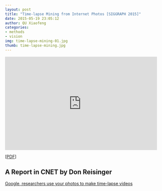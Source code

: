 ```yaml
---
layout: post
title: "Time-lapse Mining from Internet Photos [SIGGRAPH 2015]"
date: 2015-05-19 23:05:12
author: QU Xiaofeng
categories:
- methods
- vision
img: time-lapse-mining-01.jpg
thumb: time-lapse-mining.jpg
---
```


<div  style="position: relative; padding-bottom: 56.25%; width=100%; padding-top: 25px; height: 0;" >
<iframe style="position: absolute; top: 0; left: 0; width: 100% !important; height: 100% !important;" src="https://www.youtube.com/embed/wptzVm0tngc" frameborder="0" allowfullscreen></iframe>
</div>


[[PDF](/assets/pdf/TimelapseMiningSIGGRAPH15.pdf)]<!--more-->

A Report in CNET by Don Reisinger
-------------------------------

[Google, researchers use your photos to make time-lapse videos ](http://www.cnet.com/news/google-researchers-use-86-million-photos-to-create-time-lapse-videos/#ftag=CAD590a51e)